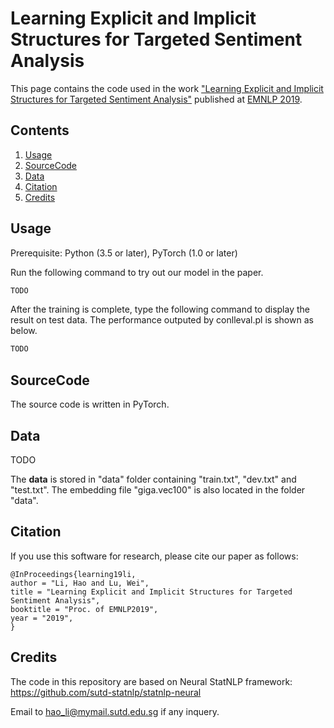 # Learning Explicit and Implicit Structures for Targeted Sentiment Analysis
This page contains the code used in the work ["Learning Explicit and Implicit Structures for Targeted Sentiment Analysis"](http://statnlp.org/research/st) published at [EMNLP 2019](https://www.emnlp-ijcnlp2019.org/program/accepted/).


## Contents
1. [Usage](#usage)
2. [SourceCode](#sourcecode)
3. [Data](#data)
4. [Citation](#citation)
5. [Credits](#credits)


## Usage

Prerequisite: Python (3.5 or later), PyTorch (1.0 or later)

Run the following command to try out our model in the paper.
```sh
TODO
```
After the training is complete, type the following command to display the result on test data. The performance outputed by conlleval.pl is shown as below.
```sh
TODO
```



## SourceCode

The source code is written in PyTorch.


## Data

TODO

The **data** is stored in "data" folder containing "train.txt", "dev.txt" and "test.txt". The embedding file "giga.vec100" is also located in the folder "data".


## Citation
If you use this software for research, please cite our paper as follows:

```
@InProceedings{learning19li, 
author = "Li, Hao and Lu, Wei", 
title = "Learning Explicit and Implicit Structures for Targeted Sentiment Analysis", 
booktitle = "Proc. of EMNLP2019", 
year = "2019", 
}
```


## Credits
The code in this repository are based on Neural StatNLP framework: https://github.com/sutd-statnlp/statnlp-neural

Email to [hao_li@mymail.sutd.edu.sg](hao_li@mymail.sutd.edu.sg) if any inquery.
